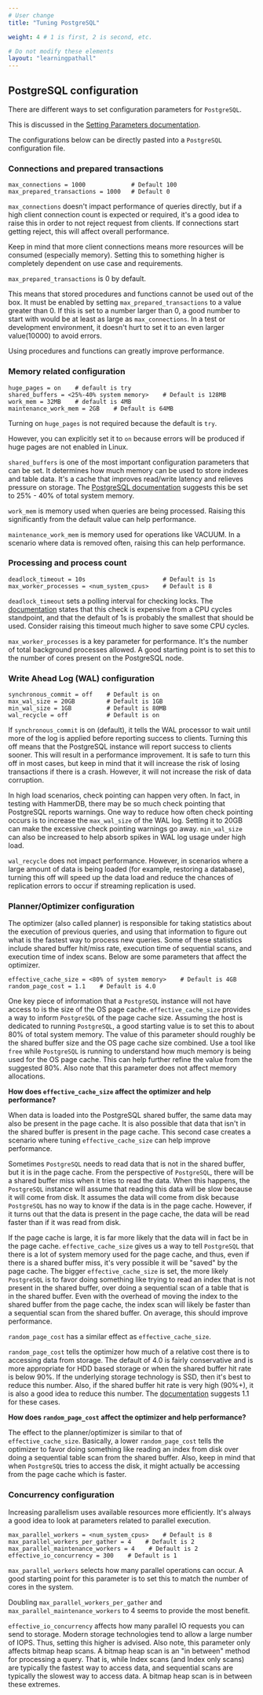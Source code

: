 ```yaml
---
# User change
title: "Tuning PostgreSQL"

weight: 4 # 1 is first, 2 is second, etc.

# Do not modify these elements
layout: "learningpathall"
---
```


##  PostgreSQL configuration

There are different ways to set configuration parameters for `PostgreSQL`. 

This is discussed in the [Setting Parameters documentation](https://www.postgresql.org/docs/current/config-setting.html). 

The configurations below can be directly pasted into a `PostgreSQL` configuration file.

### Connections and prepared transactions

```output
max_connections = 1000             # Default 100
max_prepared_transactions = 1000   # Default 0
```

`max_connections` doesn't impact performance of queries directly, but if a high client connection count is expected or required, it's a good idea to raise this in order to not reject request from clients. If connections start getting reject, this will affect overall performance.

Keep in mind that more client connections means more resources will be consumed (especially memory). Setting this to something higher is completely dependent on use case and requirements.

`max_prepared_transactions` is 0 by default. 

This means that stored procedures and functions cannot be used out of the box. It must be enabled by setting `max_prepared_transactions` to a value greater than 0. If this is set to a number larger than 0, a good number to start with would be at least as large as `max_connections`. In a test or development environment, it doesn't hurt to set it to an even larger value(10000) to avoid errors.

Using procedures and functions can greatly improve performance. 

### Memory related configuration

```output
huge_pages = on    # default is try
shared_buffers = <25%-40% system memory>    # Default is 128MB
work_mem = 32MB    # default is 4MB
maintenance_work_mem = 2GB    # Default is 64MB
```

Turning on `huge_pages` is not required because the default is `try`. 

However, you can explicitly set it to `on` because errors will be produced if huge pages are not enabled in Linux.

`shared_buffers` is one of the most important configuration parameters that can be set. It determines how much memory can be used to store indexes and table data. It's a cache that improves read/write latency and relieves pressure on storage. The [PostgreSQL documentation](https://www.postgresql.org/docs/15/runtime-config-resource.html) suggests this be set to 25% - 40% of total system memory.

`work_mem` is memory used when queries are being processed. Raising this significantly from the default value can help performance.

`maintenance_work_mem` is memory used for operations like VACUUM. In a scenario where data is removed often, raising this can help performance.

### Processing and process count

```output
deadlock_timeout = 10s                      # Default is 1s
max_worker_processes = <num_system_cpus>    # Default is 8
```

`deadlock_timeout` sets a polling interval for checking locks. The [documentation](https://www.postgresql.org/docs/15/runtime-config-locks.html) states that this check is expensive from a CPU cycles standpoint, and that the default of 1s is probably the smallest that should be used. Consider raising this timeout much higher to save some CPU cycles. 

`max_worker_processes` is a key parameter for performance. It's the number of total background processes allowed. A good starting point is to set this to the number of cores present on the PostgreSQL node.

### Write Ahead Log (WAL) configuration

```output
synchronous_commit = off    # Default is on
max_wal_size = 20GB         # Default is 1GB
min_wal_size = 1GB          # Default is 80MB
wal_recycle = off           # Default is on
```

If `synchronous_commit` is on (default), it tells the WAL processor to wait until more of the log is applied before reporting success to clients. Turning this off means that the PostgreSQL instance will report success to clients sooner. This will result in a performance improvement. It is safe to turn this off in most cases, but keep in mind that it will increase the risk of losing transactions if there is a crash. However, it will not increase the risk of data corruption.

In high load scenarios, check pointing can happen very often. In fact, in testing with HammerDB, there may be so much check pointing that PostgreSQL reports warnings. One way to reduce how often check pointing occurs is to increase the `max_wal_size` of the WAL log. Setting it to 20GB can make the excessive check pointing warnings go away. `min_wal_size` can also be increased to help absorb spikes in WAL log usage under high load.

`wal_recycle` does not impact performance. However, in scenarios where a large amount of data is being loaded (for example, restoring a database), turning this off will speed up the data load and reduce the chances of replication errors to occur if streaming replication is used.

### Planner/Optimizer configuration

The optimizer (also called planner) is responsible for taking statistics about the execution of previous queries, and using that information to figure out what is the fastest way to process new queries. Some of these statistics include shared buffer hit/miss rate, execution time of sequential scans, and execution time of index scans. Below are some parameters that affect the optimizer. 

```output
effective_cache_size = <80% of system memory>    # Default is 4GB
random_page_cost = 1.1    # Default is 4.0
```

One key piece of information that a `PostgreSQL` instance will not have access to is the size of the OS page cache. `effective_cache_size` provides a way to inform `PostgreSQL` of the page cache size. Assuming the host is dedicated to running `PostgreSQL`, a good starting value is to set this to about 80% of total system memory. The value of this parameter should roughly be the shared buffer size and the OS page cache size combined. Use a tool like `free` while `PostgreSQL` is running to understand how much memory is being used for the OS page cache. This can help further refine the value from the suggested 80%. Also note that this parameter does not affect memory allocations.

**How does `effective_cache_size` affect the optimizer and help performance?**

When data is loaded into the PostgreSQL shared buffer, the same data may also be present in the page cache. It is also possible that data that isn't in the shared buffer is present in the page cache. This second case creates a scenario where tuning `effective_cache_size` can help improve performance. 

Sometimes `PostgreSQL` needs to read data that is not in the shared buffer, but it is in the page cache. From the perspective of `PostgreSQL`, there will be a shared buffer miss when it tries to read the data. When this happens, the `PostgreSQL` instance will assume that reading this data will be slow because it will come from disk. It assumes the data will come from disk because `PostgreSQL` has no way to know if the data is in the page cache. However, if it turns out that the data is present in the page cache, the data will be read faster than if it was read from disk.

If the page cache is large, it is far more likely that the data will in fact be in the page cache. `effective_cache_size` gives us a way to tell `PostgreSQL` that there is a lot of system memory used for the page cache, and thus, even if there is a shared buffer miss, it's very possible it will be "saved" by the page cache. The bigger `effective_cache_size` is set, the more likely `PostgreSQL` is to favor doing something like trying to read an index that is not present in the shared buffer, over doing a sequential scan of a table that is in the shared buffer. Even with the overhead of moving the index to the shared buffer from the page cache, the index scan will likely be faster than a sequential scan from the shared buffer. On average, this should improve performance.

`random_page_cost` has a similar effect as `effective_cache_size`.

`random_page_cost` tells the optimizer how much of a relative cost there is to accessing data from storage. The default of 4.0 is fairly conservative and is more appropriate for HDD based storage or when the shared buffer hit rate is below 90%. If the underlying storage technology is SSD, then it's best to reduce this number. Also, if the shared buffer hit rate is very high (90%+), it is also a good idea to reduce this number. The [documentation](https://www.postgresql.org/docs/15/runtime-config-query.html#GUC-RANDOM-PAGE-COST) suggests 1.1 for these cases.

**How does `random_page_cost` affect the optimizer and help performance?**

The effect to the planner/optimizer is similar to that of `effective_cache_size`. Basically, a lower `random_page_cost` tells the optimizer to favor doing something like reading an index from disk over doing a sequential table scan from the shared buffer. Also, keep in mind that when `PostgreSQL` tries to access the disk, it might actually be accessing from the page cache which is faster.

### Concurrency configuration

Increasing parallelism uses available resources more efficiently. It's always a good idea to look at parameters related to parallel execution.

```output
max_parallel_workers = <num_system_cpus>    # Default is 8
max_parallel_workers_per_gather = 4    # Default is 2
max_parallel_maintenance_workers = 4    # Default is 2
effective_io_concurrency = 300    # Default is 1
```

`max_parallel_workers` selects how many parallel operations can occur. A good starting point for this parameter is to set this to match the number of cores in the system.

Doubling `max_parallel_workers_per_gather` and  `max_parallel_maintenance_workers` to 4 seems to provide the most benefit.

`effective_io_concurrency` affects how many parallel IO requests you can send to storage. Modern storage technologies tend to allow a large number of IOPS. Thus, setting this higher is advised. Also note, this parameter only affects bitmap heap scans. A bitmap heap scan is an "in between" method for processing a query. That is, while Index scans (and Index only scans) are typically the fastest way to access data, and sequential scans are typically the slowest way to access data. A bitmap heap scan is in between these extremes.
